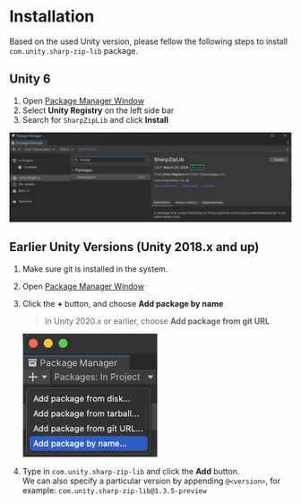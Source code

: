 # Installation

Based on the used Unity version, please fellow the following steps to install `com.unity.sharp-zip-lib` package.


## Unity 6

1. Open [Package Manager Window](https://docs.unity3d.com/Manual/upm-ui.html)
1. Select **Unity Registry** on the left side bar
1. Search for `SharpZipLib` and click **Install**

![](images/PackageManager_Unity6.png)

## Earlier Unity Versions (Unity 2018.x and up)

1. Make sure git is installed in the system.
1. Open [Package Manager Window](https://docs.unity3d.com/Manual/upm-ui.html)
1. Click the **+** button, and choose **Add package by name**
   > In Unity 2020.x or earlier, choose **Add package from git URL**

   ![](images/PackageManager.png)

1. Type in `com.unity.sharp-zip-lib` and click the **Add** button.   
   We can also specify a particular version by appending `@<version>`, for example: `com.unity.sharp-zip-lib@1.3.5-preview`

